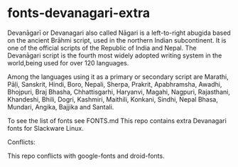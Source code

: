 # fonts-devanagari-extra

Devanāgarī or Devanagari also called Nāgari is a left-to-right abugida  based on the ancient Brāhmi script,
used in the northern Indian subcontinent. It is one of the official scripts of the 
Republic of India and Nepal. The Devanāgari script is the fourth most widely adopted writing system 
in the world,being used for over 120 languages.

Among the languages using it as a primary or secondary script are Marathi, Pāḷi, Sanskrit, Hindi, Boro, 
Nepali, Sherpa, Prakrit, Apabhramsha, Awadhi, Bhojpuri, Braj Bhasha, Chhattisgarhi, 
Haryanvi, Magahi, Nagpuri, Rajasthani, Khandeshi, Bhili, Dogri, Kashmiri, 
Maithili, Konkani, Sindhi, Nepal Bhasa, Mundari, Angika, Bajjika and Santali.

To see the list of fonts see FONTS.md
This repo contains extra Devanagari fonts for Slackware Linux.

Conflicts:

This repo conflicts with google-fonts and droid-fonts.
